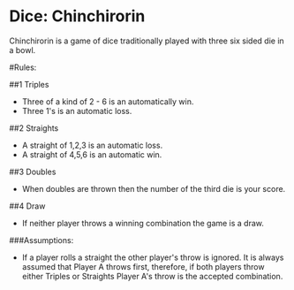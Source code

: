 Dice: Chinchirorin
====

Chinchirorin is a game of dice traditionally played with three six sided die in a bowl.

#Rules:

##1 Triples

 - Three of a kind of 2 - 6 is an automatically win.
 - Three 1's is an automatic loss.

##2 Straights

 - A straight of 1,2,3 is an automatic loss.
 - A straight of 4,5,6 is an automatic win.

##3 Doubles 

 - When doubles are thrown then the number of the third die is your score.

##4 Draw 

 - If neither player throws a winning combination the game is a draw.

###Assumptions:
 - If a player rolls a straight the other player's throw is ignored. It is always assumed that Player A throws first, therefore, if both players throw either Triples or Straights Player A's throw is the accepted combination.
